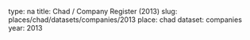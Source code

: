 type: na
title: Chad / Company Register (2013)
slug: places/chad/datasets/companies/2013
place: chad
dataset: companies
year: 2013
